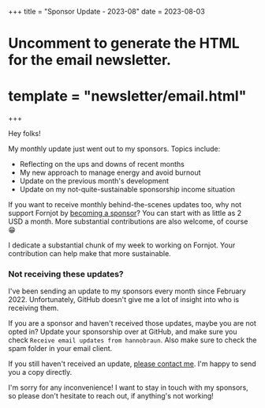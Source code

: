 +++
title = "Sponsor Update - 2023-08"
date = 2023-08-03

# Uncomment to generate the HTML for the email newsletter.
# template = "newsletter/email.html"
+++

Hey folks!

My monthly update just went out to my sponsors. Topics include:

- Reflecting on the ups and downs of recent months
- My new approach to manage energy and avoid burnout
- Update on the previous month's development
- Update on my not-quite-sustainable sponsorship income situation

If you want to receive monthly behind-the-scenes updates too, why not support Fornjot by [becoming a sponsor](https://github.com/sponsors/hannobraun)? You can start with as little as 2 USD a month. More substantial contributions are also welcome, of course 😁

I dedicate a substantial chunk of my week to working on Fornjot. Your contribution can help make that more sustainable.


### Not receiving these updates?

I've been sending an update to my sponsors every month since February 2022. Unfortunately, GitHub doesn't give me a lot of insight into who is receiving them.

If you are a sponsor and haven't received those updates, maybe you are not opted in? Update your sponsorship over at GitHub, and make sure you check `Receive email updates from hannobraun`. Also make sure to check the spam folder in your email client.

If you still haven't received an update, [please contact me](mailto:hello@hannobraun.com). I'm happy to send you a copy directly.

I'm sorry for any inconvenience! I want to stay in touch with my sponsors, so please don't hesitate to reach out, if anything's not working!
